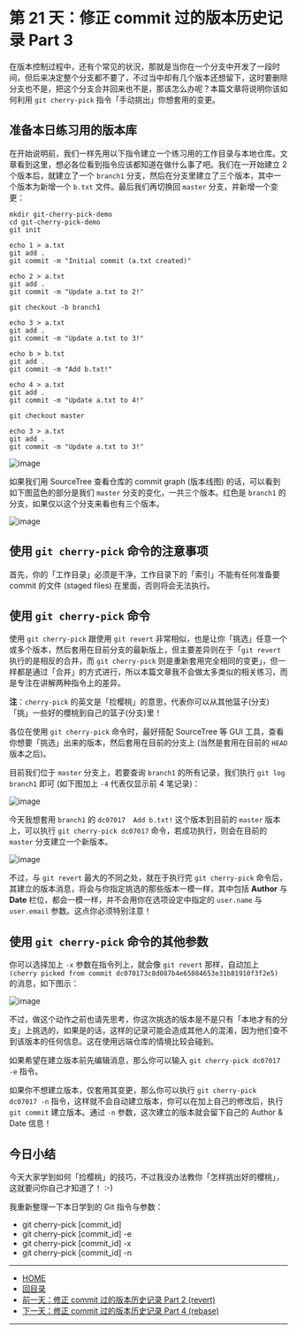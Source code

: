 第 21 天：修正 commit 过的版本历史记录 Part 3
=============================================================

在版本控制过程中，还有个常见的状況，那就是当你在一个分支中开发了一段时间，但后来决定整个分支都不要了，不过当中却有几个版本还想留下，这时要删除分支也不是，把这个分支合并回来也不是，那该怎么办呢？本篇文章将说明你该如何利用 `git cherry-pick` 指令「手动挑出」你想套用的变更。

准备本日练习用的版本库
----------------------

在开始说明前，我们一样先用以下指令建立一个练习用的工作目录与本地仓库。文章看到这里，想必各位看到指令应该都知道在做什么事了吧。我们在一开始建立 2 个版本后，就建立了一个 `branch1` 分支，然后在分支里建立了三个版本，其中一个版本为新增一个 `b.txt` 文件。最后我们再切换回 `master` 分支，并新增一个变更：

	mkdir git-cherry-pick-demo
	cd git-cherry-pick-demo
	git init

	echo 1 > a.txt
	git add .
	git commit -m "Initial commit (a.txt created)"

	echo 2 > a.txt
	git add .
	git commit -m "Update a.txt to 2!"

	git checkout -b branch1

	echo 3 > a.txt
	git add .
	git commit -m "Update a.txt to 3!"

	echo b > b.txt
	git add .
	git commit -m "Add b.txt!"

	echo 4 > a.txt
	git add .
	git commit -m "Update a.txt to 4!"

	git checkout master

	echo 3 > a.txt
	git add .
	git commit -m "Update a.txt to 3!"


![image](figures/21/01.png)

如果我们用 SourceTree 查看仓库的 commit graph (版本线图) 的话，可以看到如下图蓝色的部分是我们 `master` 分支的变化，一共三个版本。红色是 `branch1` 的分支，如果仅以这个分支来看也有三个版本。

![image](figures/21/02.png)


使用 `git cherry-pick` 命令的注意事项
---------------------------------------

首先，你的「工作目录」必须是干净，工作目录下的「索引」不能有任何准备要 commit 的文件 (staged files) 在里面，否则将会无法执行。


使用 `git cherry-pick` 命令
-----------------------------

使用 `git cherry-pick` 跟使用 `git revert` 非常相似，也是让你「挑选」任意一个或多个版本，然后套用在目前分支的最新版上，但主要差异则在于「`git revert` 执行的是相反的合并，而 `git cherry-pick` 则是重新套用完全相同的变更」，但一样都是通过「合并」的方式进行，所以本篇文章我不会做太多类似的相关练习，而是专注在讲解两种指令上的差异。

**注**：`cherry-pick` 的英文是「捡樱桃」的意思，代表你可以从其他篮子(分支)「挑」一些好的櫻桃到自己的篮子(分支)里！

各位在使用 `git cherry-pick` 命令时，最好搭配 SourceTree 等 GUI 工具，查看你想要「挑选」出来的版本，然后套用在目前的分支上 (当然是套用在目前的 `HEAD` 版本之后)。

目前我们位于 `master` 分支上，若要查询 `branch1` 的所有记录，我们执行 `git log branch1` 即可 (如下图加上 `-4` 代表仅显示前 4 笔记录)：

![image](figures/21/03.png)

今天我想套用 `branch1` 的 `dc07017  Add b.txt!` 这个版本到目前的 `master` 版本上，可以执行 `git cherry-pick dc07017` 命令，若成功执行，则会在目前的 `master` 分支建立一个新版本。

![image](figures/21/04.png)

不过，与 `git revert` 最大的不同之处，就在于执行完 `git cherry-pick` 命令后，其建立的版本消息，将会与你指定挑选的那些版本一模一样，其中包括 **Author** 与 **Date** 栏位，都会一模一样，并不会用你在选项设定中指定的 `user.name` 与 `user.email` 参数。这点你必须特别注意！


使用 `git cherry-pick` 命令的其他参数
---------------------------------------

你可以选择加上 `-x` 参数在指令列上，就会像 `git revert` 那样，自动加上 `(cherry picked from commit dc070173c8d087b4e65084653e31b81910f3f2e5)` 的消息，如下图示：

![image](figures/21/05.png)

不过，做这个动作之前也请先思考，你这次挑选的版本是不是只有「本地才有的分支」上挑选的，如果是的话，这样的记录可能会造成其他人的混淆，因为他们查不到该版本的任何信息。这在使用远端仓库的情境比较会碰到。

如果希望在建立版本前先编辑消息，那么你可以输入 `git cherry-pick dc07017 -e` 指令。

如果你不想建立版本，仅套用其变更，那么你可以执行 `git cherry-pick dc07017 -n` 指令，这样就不会自动建立版本，你可以在加上自己的修改后，执行 `git commit` 建立版本。通过 `-n` 参数，这次建立的版本就会留下自己的 Author & Date 信息！


今日小结
-------

今天大家学到如何「捡樱桃」的技巧，不过我没办法教你「怎样挑出好的櫻桃」，这就要问你自己才知道了！ :-)

我重新整理一下本日学到的 Git 指令与参数：

* git cherry-pick [commit_id]
* git cherry-pick [commit_id] -e
* git cherry-pick [commit_id] -x
* git cherry-pick [commit_id] -n




-------
* [HOME](../README)
* [回目录](README)
* <a href="20.md">前一天：修正 commit 过的版本历史记录 Part 2 (revert)</a>
* <a href="22.md">下一天：修正 commit 过的版本历史记录 Part 4 (rebase)</a>

-------


